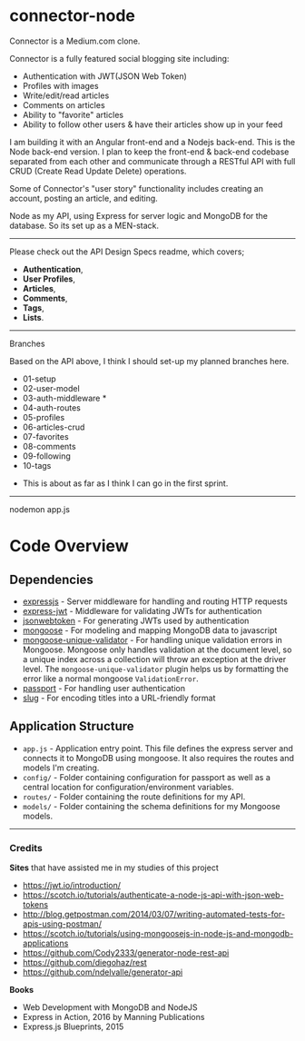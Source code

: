 # connector-node
Connector is a Medium.com clone. 

Connector is a fully featured social blogging site including:

- Authentication with JWT(JSON Web Token)
- Profiles with images
- Write/edit/read articles
- Comments on articles
- Ability to "favorite" articles
- Ability to follow other users & have their articles show up in your feed

I am building it with an Angular front-end and a Nodejs back-end. This is the Node back-end version. I plan to keep the front-end & back-end codebase separated from each other and communicate through a RESTful API with full CRUD (Create Read Update Delete) operations. 

Some of Connector's "user story" functionality includes creating an account, posting an article, and editing. 

Node as my API, using Express for server logic and MongoDB for the database. So its set up as a MEN-stack.

----------
Please check out the API Design Specs readme, which covers; 

- **Authentication**, 
- **User Profiles**, 
- **Articles**, 
- **Comments**, 
- **Tags**,
- **Lists**. 


----------

Branches

Based on the API above, I think I should set-up my planned branches here.

- 01-setup  
- 02-user-model   
- 03-auth-middleware * 
- 04-auth-routes   
- 05-profiles   
- 06-articles-crud   
- 07-favorites   
- 08-comments   
- 09-following   
- 10-tags

 * This is about as far as I think I can go in the first sprint.


----------
nodemon app.js

# Code Overview

## Dependencies

- [expressjs](https://github.com/expressjs/express) - Server middleware for handling and routing HTTP requests
- [express-jwt](https://github.com/auth0/express-jwt) - Middleware for validating JWTs for authentication
- [jsonwebtoken](https://github.com/auth0/node-jsonwebtoken) - For generating JWTs used by authentication
- [mongoose](https://github.com/Automattic/mongoose) - For modeling and mapping MongoDB data to javascript 
- [mongoose-unique-validator](https://github.com/blakehaswell/mongoose-unique-validator) - For handling unique validation errors in Mongoose. Mongoose only handles validation at the document level, so a unique index across a collection will throw an exception at the driver level. The `mongoose-unique-validator` plugin helps us by formatting the error like a normal mongoose `ValidationError`.
- [passport](https://github.com/jaredhanson/passport) - For handling user authentication
- [slug](https://github.com/dodo/node-slug) - For encoding titles into a URL-friendly format

## Application Structure

- `app.js` - Application entry point. This file defines the express server and connects it to MongoDB using mongoose. It also requires the routes and models I'm creating.
- `config/` - Folder containing configuration for passport as well as a central location for configuration/environment variables.
- `routes/` - Folder containing the route definitions for my API.
- `models/` - Folder containing  the schema definitions for my Mongoose models.


----------

### Credits

**Sites** that have assisted me in my studies of this project

- https://jwt.io/introduction/
- https://scotch.io/tutorials/authenticate-a-node-js-api-with-json-web-tokens
- http://blog.getpostman.com/2014/03/07/writing-automated-tests-for-apis-using-postman/
- https://scotch.io/tutorials/using-mongoosejs-in-node-js-and-mongodb-applications
- https://github.com/Cody2333/generator-node-rest-api
- https://github.com/diegohaz/rest
- https://github.com/ndelvalle/generator-api

**Books**

- Web Development with MongoDB and NodeJS
- Express in Action, 2016 by Manning Publications
- Express.js Blueprints, 2015

